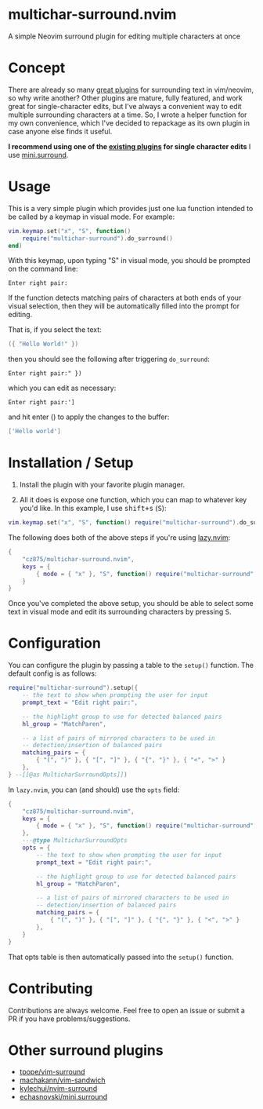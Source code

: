# multichar-surround.nvim

A simple Neovim surround plugin for editing multiple characters at once

# Concept

There are already so many [great plugins](#other-surround-plugins) for surrounding text in vim/neovim, so why write another? Other plugins are mature, fully featured, and work great for single-character edits, but I've always a convenient way to edit multiple surrounding characters at a time. So, I wrote a helper function for my own convenience, which I've decided to repackage as its own plugin in case anyone else finds it useful.

**I recommend using one of the [existing plugins](#other-surround-plugins) for single character edits** I use [mini.surround](https://github.com/echasnovski/mini.surround).

# Usage

This is a very simple plugin which provides just one lua function intended to
be called by a keymap in visual mode. For example:

```lua
vim.keymap.set("x", "S", function()
    require("multichar-surround").do_surround()
end)
```

With this keymap, upon typing "S" in visual mode, you should be prompted on the
command line:

```
Enter right pair:
```

If the function detects matching pairs of characters at both ends of your
visual selection, then they will be automatically filled into the prompt for
editing.

That is, if you select the text:

```lua
({ "Hello World!" })
```

then you should see the following after triggering `do_surround`:

```
Enter right pair:" })
```

which you can edit as necessary:

```
Enter right pair:']
```

and hit enter (<CR>) to apply the changes to the buffer:

```lua
['Hello world']
```

# Installation / Setup

1. Install the plugin with your favorite plugin manager.

2. All it does is expose one function, which you can map to whatever key you'd like. In this example, I use <kbd>shift+s</kbd> (<kbd>S</kbd>):

```lua
vim.keymap.set("x", "S", function() require("multichar-surround").do_surround() end)
```

The following does both of the above steps if you're using [lazy.nvim](https://github.com/folke/lazy.nvim):

```lua
{
    "cz875/multichar-surround.nvim",
    keys = {
        { mode = { "x" }, "S", function() require("multichar-surround").do_surround() end }
    }
}
```

Once you've completed the above setup, you should be able to select some text in visual mode and edit its surrounding characters by pressing <kbd>S</kbd>.

# Configuration

You can configure the plugin by passing a table to the `setup()` function.
The default config is as follows:

```lua
require("multichar-surround").setup({
    -- the text to show when prompting the user for input
    prompt_text = "Edit right pair:",

    -- the highlight group to use for detected balanced pairs
    hl_group = "MatchParen",

    -- a list of pairs of mirrored characters to be used in
    -- detection/insertion of balanced pairs
    matching_pairs = {
        { "(", ")" }, { "[", "]" }, { "{", "}" }, { "<", ">" }
    },
} --[[@as MulticharSurroundOpts]])
```

In `lazy.nvim`, you can (and should) use the `opts` field:

```lua
{
    "cz875/multichar-surround.nvim",
    keys = {
        { mode = { "x" }, "S", function() require("multichar-surround").do_surround() end }
    },
    ---@type MulticharSurroundOpts
    opts = {
        -- the text to show when prompting the user for input
        prompt_text = "Edit right pair:",

        -- the highlight group to use for detected balanced pairs
        hl_group = "MatchParen",

        -- a list of pairs of mirrored characters to be used in
        -- detection/insertion of balanced pairs
        matching_pairs = {
            { "(", ")" }, { "[", "]" }, { "{", "}" }, { "<", ">" }
        },
    }
}
```

That opts table is then automatically passed into the `setup()` function.

# Contributing

Contributions are always welcome. Feel free to open an issue or submit a PR if you have problems/suggestions.

# Other surround plugins

- [tpope/vim-surround](https://github.com/tpope/vim-surround)
- [machakann/vim-sandwich](https://github.com/machakann/vim-sandwich)
- [kylechui/nvim-surround](https://github.com/kylechui/nvim-surround)
- [echasnovski/mini.surround](https://github.com/echasnovski/mini.surround/)
